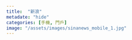 ```yaml
---
title:  "新浪"
metadate: "hide"
categories: [手機, 門戶]
image: "/assets/images/sinanews_mobile_1.jpg"
---
```

